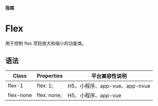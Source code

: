 #### <span class="text-lg text-gray-500 font-normal">指南</span>

<div class="w-screen"></div>

# Flex
<a-typography-text>
    用于控制 flex 项目放大和缩小的功能类。
</a-typography-text>

<CssPrefix />

## 语法
| Class | Properties | 平台兼容性说明
| --- | --- | ---
| <a-link status="success">flex-1</a-link> | <a-link>flex: 1;</a-link> | H5、小程序、app-vue、app-nvue
| <a-link status="success">flex-none</a-link> | <a-link>flex: none;</a-link> | H5、小程序、app-vue